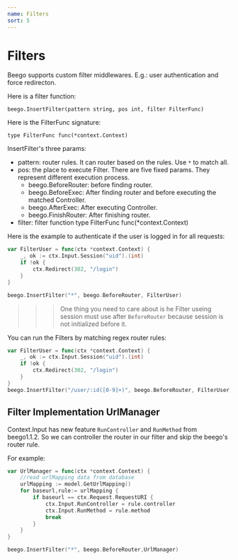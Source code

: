 ```yaml
---
name: Filters
sort: 5
---
```


# Filters

Beego supports custom filter middlewares. E.g.: user authentication and force redirecton.

Here is a filter function:

	beego.InsertFilter(pattern string, pos int, filter FilterFunc)
	
Here is the FilterFunc signature:

	type FilterFunc func(*context.Context)

InsertFilter's three params:

- pattern: router rules. It can router based on the rules. Use `*` to match all.
- pos: the place to execute Filter. There are five fixed params. They represent different execution process.
 	- beego.BeforeRouter: before finding router.
	- beego.BeforeExec: After finding router and before executing the matched Controller.
	- beego.AfterExec: After executing Controller.
	- beego.FinishRouter: After finishing router.
- filter: filter function type FilterFunc func(*context.Context)


Here is the example to authenticate if the user is logged in for all requests:

```go
var FilterUser = func(ctx *context.Context) {
    _, ok := ctx.Input.Session("uid").(int)
    if !ok {
        ctx.Redirect(302, "/login")
    }
}

beego.InsertFilter("*", beego.BeforeRouter, FilterUser)
```

>>>One thing you need to care about is he Filter useing session must use after `BeforeRouter` because session is not initialized before it.


You can run the Filters by matching regex router rules:

```go
var FilterUser = func(ctx *context.Context) {
    _, ok := ctx.Input.Session("uid").(int)
    if !ok {
        ctx.Redirect(302, "/login")
    }
}
beego.InsertFilter("/user/:id([0-9]+)", beego.BeforeRouter, FilterUser)
```
## Filter Implementation UrlManager
Context.Input has new feature `RunController` and `RunMethod` from beego1.1.2. So we can controller the router in our filter and skip the beego's router rule.

For example:

```go
var UrlManager = func(ctx *context.Context) {
    //read urlMapping data from database
	urlMapping := model.GetUrlMapping()
	for baseurl,rule:= urlMapping {
		if baseurl == ctx.Request.RequestURI {
			ctx.Input.RunController = rule.controller
			ctx.Input.RunMethod = rule.method		
			break				
		}
	}
}

beego.InsertFilter("*", beego.BeforeRouter,UrlManager)
```